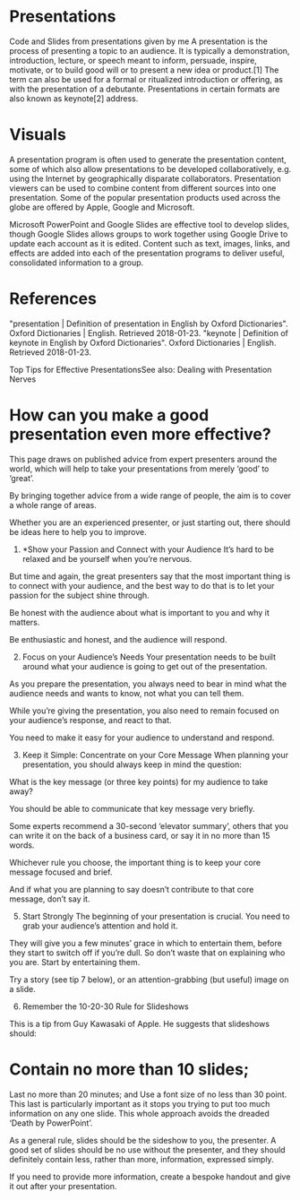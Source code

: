 # Presentations

Code and Slides from presentations given by me
A presentation is the process of presenting a topic to an audience. It is typically a demonstration, introduction, lecture, or speech meant to inform, persuade, inspire, motivate, or to build good will or to present a new idea or product.[1] The term can also be used for a formal or ritualized introduction or offering, as with the presentation of a debutante. Presentations in certain formats are also known as keynote[2] address.

# Visuals
A presentation program is often used to generate the presentation content, some of which also allow presentations to be developed collaboratively, e.g. using the Internet by geographically disparate collaborators. Presentation viewers can be used to combine content from different sources into one presentation. Some of the popular presentation products used across the globe are offered by Apple, Google and Microsoft.

Microsoft PowerPoint and Google Slides are effective tool to develop slides, though Google Slides allows groups to work together using Google Drive to update each account as it is edited. Content such as text, images, links, and effects are added into each of the presentation programs to deliver useful, consolidated information to a group.

# References
 "presentation | Definition of presentation in English by Oxford Dictionaries". Oxford Dictionaries | English. Retrieved 2018-01-23.
 "keynote | Definition of keynote in English by Oxford Dictionaries". Oxford Dictionaries | English. Retrieved 2018-01-23.
 
 Top Tips for Effective PresentationsSee also: Dealing with Presentation Nerves

 
# How can you make a good presentation even more effective?

This page draws on published advice from expert presenters around the world, which will help to take your presentations from merely ‘good’ to ‘great’.

By bringing together advice from a wide range of people, the aim is to cover a whole range of areas.

Whether you are an experienced presenter, or just starting out, there should be ideas here to help you to improve.

1. *Show your Passion and Connect with your Audience
It’s hard to be relaxed and be yourself when you’re nervous.

But time and again, the great presenters say that the most important thing is to connect with your audience, and the best way to do that is to let your passion for the subject shine through.

Be honest with the audience about what is important to you and why it matters.

Be enthusiastic and honest, and the audience will respond.

2. Focus on your Audience’s Needs
Your presentation needs to be built around what your audience is going to get out of the presentation.

As you prepare the presentation, you always need to bear in mind what the audience needs and wants to know, not what you can tell them.

While you’re giving the presentation, you also need to remain focused on your audience’s response, and react to that.

You need to make it easy for your audience to understand and respond.

3. Keep it Simple: Concentrate on your Core Message
When planning your presentation, you should always keep in mind the question:

What is the key message (or three key points) for my audience to take away?

You should be able to communicate that key message very briefly.

Some experts recommend a 30-second ‘elevator summary’, others that you can write it on the back of a business card, or say it in no more than 15 words.

Whichever rule you choose, the important thing is to keep your core message focused and brief.

And if what you are planning to say doesn’t contribute to that core message, don’t say it.

5. Start Strongly
The beginning of your presentation is crucial. You need to grab your audience’s attention and hold it.

They will give you a few minutes’ grace in which to entertain them, before they start to switch off if you’re dull. So don’t waste that on explaining who you are. Start by entertaining them.

Try a story (see tip 7 below), or an attention-grabbing (but useful) image on a slide.

6. Remember the 10-20-30 Rule for Slideshows

 
This is a tip from Guy Kawasaki of Apple. He suggests that slideshows should:

# Contain no more than 10 slides;
Last no more than 20 minutes; and
Use a font size of no less than 30 point.
This last is particularly important as it stops you trying to put too much information on any one slide. This whole approach avoids the dreaded ‘Death by PowerPoint’.

As a general rule, slides should be the sideshow to you, the presenter. A good set of slides should be no use without the presenter, and they should definitely contain less, rather than more, information, expressed simply.

If you need to provide more information, create a bespoke handout and give it out after your presentation.
